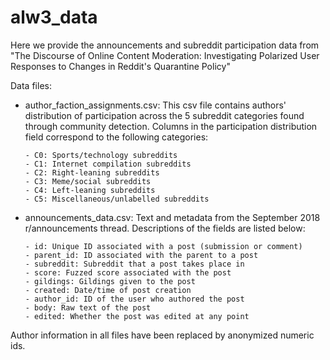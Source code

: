 # alw3_data
Here we provide the announcements and subreddit participation data from
"The Discourse of Online Content Moderation: Investigating Polarized User Responses to Changes in Reddit's Quarantine Policy"

Data files:
  - author_faction_assignments.csv: This csv file contains authors' distribution of
    participation across the 5 subreddit categories found through community detection.
    Columns in the participation distribution field correspond to the following categories:
		
        - C0: Sports/technology subreddits
        - C1: Internet compilation subreddits
        - C2: Right-leaning subreddits
        - C3: Meme/social subreddits
        - C4: Left-leaning subreddits
        - C5: Miscellaneous/unlabelled subreddits
       
  - announcements_data.csv: Text and metadata from the September 2018 r/announcements thread.
    Descriptions of the fields are listed below:
		
        - id: Unique ID associated with a post (submission or comment)
        - parent_id: ID associated with the parent to a post
        - subreddit: Subreddit that a post takes place in
        - score: Fuzzed score associated with the post
        - gildings: Gildings given to the post
        - created: Date/time of post creation
        - author_id: ID of the user who authored the post
        - body: Raw text of the post
        - edited: Whether the post was edited at any point

Author information in all files have been replaced by anonymized numeric ids.
